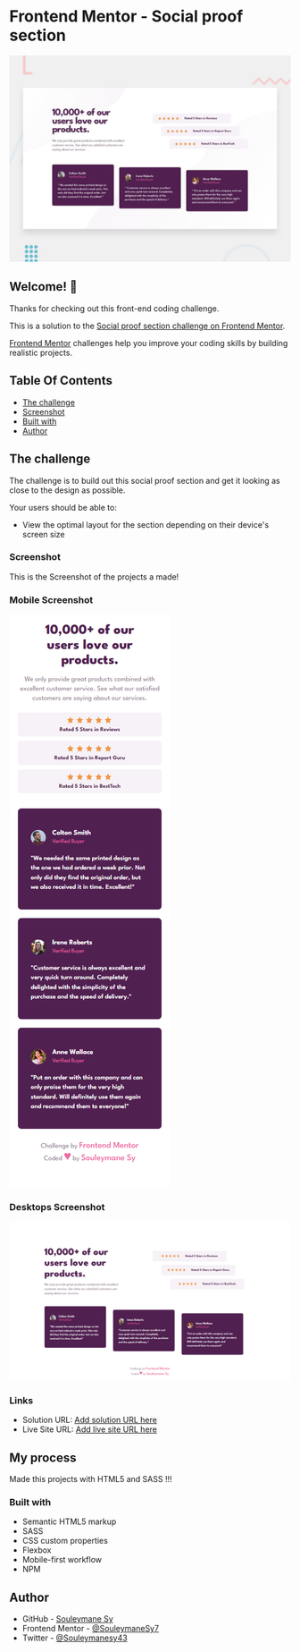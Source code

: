 # Frontend Mentor - Social proof section

![Design preview for the Social proof section coding challenge](./design/desktop-preview.jpg)

## Welcome! 👋

Thanks for checking out this front-end coding challenge.

This is a solution to the [Social proof section challenge on Frontend Mentor](https://www.frontendmentor.io/challenges/social-proof-section-6e0qTv_bA).

[Frontend Mentor](https://www.frontendmentor.io) challenges help you improve your coding skills by building realistic projects.

## Table Of Contents

- [The challenge](#the-challenge)
- [Screenshot](#screenshot)
- [Built with](#built-with)
- [Author](#author)

## The challenge

The challenge is to build out this social proof section and get it looking as close to the design as possible.

Your users should be able to:

- View the optimal layout for the section depending on their device's screen size

### Screenshot

This is the Screenshot of the projects a made!

### Mobile Screenshot

![Mobile Screenshot](./preview/Mobile.png)

### Desktops Screenshot

![Desktop Screenshot](./preview/Desktop.png)

### Links

- Solution URL: [Add solution URL here](https://your-solution-url.com)
- Live Site URL: [Add live site URL here](https://your-live-site-url.com)

## My process

Made this projects with HTML5 and SASS !!!

### Built with

- Semantic HTML5 markup
- SASS
- CSS custom properties
- Flexbox
- Mobile-first workflow
- NPM

## Author

- GitHub - [Souleymane Sy](https://github.com/SouleymaneSy7)
- Frontend Mentor - [@SouleymaneSy7](https://www.frontendmentor.io/profile/SouleymaneSy7)
- Twitter - [@Souleymanesy43](https://twitter.com/Souleymanesy43)
